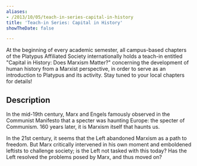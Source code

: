 ```yaml
---
aliases:
- /2013/10/05/teach-in-series-capital-in-history
title: 'Teach-in Series: Capital in History'
showTheDate: false

---
```

At the beginning of every academic semester, all campus-based chapters of the Platypus Affiliated Society internationally holds a teach-in entitled "Capital in History: Does Marxism Matter?" concerning the development of human history from a Marxist perspective, in order to serve as an introduction to Platypus and its activity. Stay tuned to your local chapters for details!

## Description

In the mid-19th century, Marx and Engels famously observed in the Communist Manifesto that a specter was haunting Europe: the specter of Communism. 160 years later, it is Marxism itself that haunts us.

In the 21st century, it seems that the Left abandoned Marxism as a path to freedom. But Marx critically intervened in his own moment and emboldened leftists to challenge society; is the Left not tasked with this today? Has the Left resolved the problems posed by Marx, and thus moved on?

